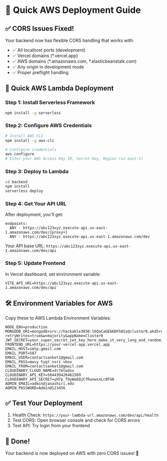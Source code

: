# 🚀 Quick AWS Deployment Guide

## ✅ CORS Issues Fixed!

Your backend now has flexible CORS handling that works with:
- ✅ All localhost ports (development)
- ✅ Vercel domains (*.vercel.app)
- ✅ AWS domains (*.amazonaws.com, *.elasticbeanstalk.com)
- ✅ Any origin in development mode
- ✅ Proper preflight handling

## 🎯 Quick AWS Lambda Deployment

### Step 1: Install Serverless Framework
```bash
npm install -g serverless
```

### Step 2: Configure AWS Credentials
```bash
# Install AWS CLI
npm install -g aws-cli

# Configure credentials
aws configure
# Enter your AWS Access Key ID, Secret Key, Region (us-east-1)
```

### Step 3: Deploy to Lambda
```bash
cd backend
npm install
serverless deploy
```

### Step 4: Get Your API URL
After deployment, you'll get:
```
endpoints:
  ANY - https://abc123xyz.execute-api.us-east-1.amazonaws.com/dev/{proxy+}
  ANY - https://abc123xyz.execute-api.us-east-1.amazonaws.com/dev
```

Your API base URL: `https://abc123xyz.execute-api.us-east-1.amazonaws.com/dev/api`

### Step 5: Update Frontend
In Vercel dashboard, set environment variable:
```
VITE_API_URL=https://abc123xyz.execute-api.us-east-1.amazonaws.com/dev/api
```

## 🛠️ Environment Variables for AWS

Copy these to AWS Lambda Environment Variables:
```
NODE_ENV=production
MONGODB_URI=mongodb+srv://hackable3030:l6QoCaGEbKBFh8Sz@cluster0.akd5rob.mongodb.net/janashiri_lms_prod?retryWrites=true&w=majority&appName=Cluster0
JWT_SECRET=your_super_secret_jwt_key_here_make_it_very_long_and_random_123456789_PROD
FRONTEND_URL=https://your-vercel-app.vercel.app
EMAIL_HOST=smtp.gmail.com
EMAIL_PORT=587
EMAIL_USER=contactsanket1@gmail.com
EMAIL_PASS=mwvy tygt nsri vbox
EMAIL_FROM=contactsanket1@gmail.com
CLOUDINARY_CLOUD_NAME=dr7mlwdso
CLOUDINARY_API_KEY=564439426461569
CLOUDINARY_API_SECRET=yH7p_TOyWeEQjCfRaxwxxLc0FG0
ADMIN_EMAIL=admin@janashiri.edu
ADMIN_PASSWORD=Admin@123456
```

## ✅ Test Your Deployment

1. Health Check: `https://your-lambda-url.amazonaws.com/dev/api/health`
2. Test CORS: Open browser console and check for CORS errors
3. Test API: Try login from your frontend

## 🎉 Done!

Your backend is now deployed on AWS with zero CORS issues! 🚀
